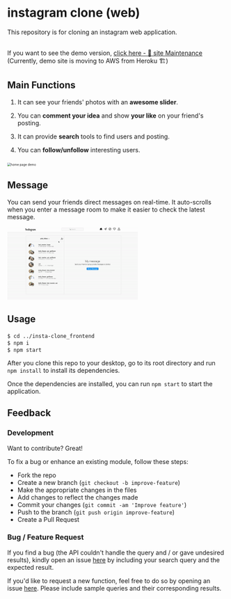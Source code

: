 # instagram clone (web)

This repository is for cloning an instagram web application.<br/><br/>

If you want to see the demo version, [click here - 🚧 site Maintenance](https://main.d3670zb3ymnhqq.amplifyapp.com/) <br/>
(Currently, demo site is moving to AWS from Heroku 🏗) <br />

## Main Functions

1. It can see your friends' photos with an **awesome slider**.

2. You can **comment your idea** and show **your like** on your friend's posting.

3. It can provide **search** tools to find users and posting.

4. You can **follow/unfollow** interesting users.

<img src="demo/home.gif" alt="home page demo" style="zoom:50%;" />

## Message

You can send your friends direct messages on real-time. It auto-scrolls when you enter a message room to make it easier to check the latest message.

<img src="demo/message.gif" alt="home page demo" style="zoom:50%;" />

## Usage

```
$ cd ../insta-clone_frontend
$ npm i
$ npm start
```

After you clone this repo to your desktop, go to its root directory and run `npm install` to install its dependencies.

Once the dependencies are installed, you can run `npm start` to start the application.

## Feedback

### Development

Want to contribute? Great!

To fix a bug or enhance an existing module, follow these steps:

- Fork the repo
- Create a new branch (`git checkout -b improve-feature`)
- Make the appropriate changes in the files
- Add changes to reflect the changes made
- Commit your changes (`git commit -am 'Improve feature'`)
- Push to the branch (`git push origin improve-feature`)
- Create a Pull Request

### Bug / Feature Request

If you find a bug (the API couldn't handle the query and / or gave undesired results), kindly open an issue [here](https://github.com/iknowahra/insta-clone_frontend/issues/new) by including your search query and the expected result.

If you'd like to request a new function, feel free to do so by opening an issue [here](https://github.com/iknowahra/insta-clone_frontend/issues/new). Please include sample queries and their corresponding results.
